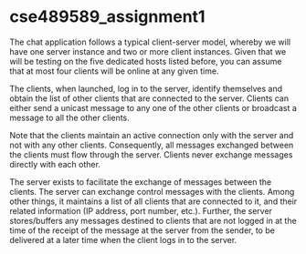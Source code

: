 # cse489589_assignment1

The chat application follows a typical client-server model, whereby we will have one server instance and two or more client instances. Given that we will be testing on the five dedicated hosts listed before, you can assume that at most four clients will be online at any given time.


The clients, when launched, log in to the server, identify themselves and obtain the list of other clients that are connected to the server. Clients can either send a unicast message to any one of the other clients or broadcast a message to all the other clients.




Note that the clients maintain an active connection only with the server and not with any other clients. Consequently, all messages exchanged between the clients must flow through the server. Clients never exchange messages directly with each other.


The server exists to facilitate the exchange of messages between the clients. The server can exchange control messages with the clients. Among other things, it maintains a list of all clients that are connected to it, and their related information (IP address, port number, etc.). Further, the server stores/buffers any messages destined to clients that are not logged in at the time of the receipt of the message at the server from the sender, to be delivered at a later time when the client logs in to the server. 
